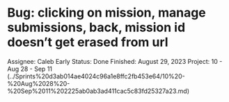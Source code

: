 # Bug: clicking on mission, manage submissions, back, mission id doesn’t get erased from url

Assignee: Caleb Early
Status: Done
Finished: August 29, 2023
Project: 10 - Aug 28 - Sep 11 (../Sprints%20d3ab014ae4024c96a1e8ffc2fb453e64/10%20-%20Aug%2028%20-%20Sep%2011%202225ab0ab3ad411cac5c83fd25327a23.md)